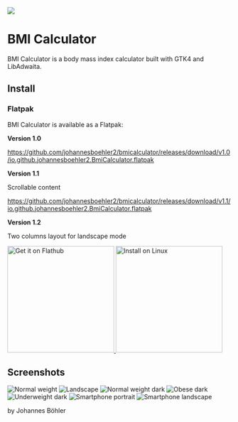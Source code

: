 
![](data/icons/hicolor/scalable/apps/io.github.johannesboehler2.BmiCalculator.svg)

# BMI Calculator

BMI Calculator is a body mass index calculator built with GTK4 and LibAdwaita.

## Install
### Flatpak
BMI Calculator is available as a Flatpak:

__Version 1.0__

<a href="
https://github.com/johannesboehler2/bmicalculator/releases/download/v1.0/io.github.johannesboehler2.BmiCalculator.flatpak">
https://github.com/johannesboehler2/bmicalculator/releases/download/v1.0/io.github.johannesboehler2.BmiCalculator.flatpak</a>

__Version 1.1__

Scrollable content

<a href="
https://github.com/johannesboehler2/bmicalculator/releases/download/v1.1/io.github.johannesboehler2.BmiCalculator.flatpak">
https://github.com/johannesboehler2/bmicalculator/releases/download/v1.1/io.github.johannesboehler2.BmiCalculator.flatpak</a>

__Version 1.2__

Two columns layout for landscape mode



<a href='https://flathub.org/apps/io.github.johannesboehler2.BmiCalculator'>
  <img width='240' alt='Get it on Flathub' src='https://flathub.org/api/badge?locale=en'/>
</a>

<a href="appstream://io.github.johannesboehler2.BmiCalculator" rel="nofollow">
    <img width='240' alt='Install on Linux' src='https://raw.githubusercontent.com/johannesboehler2/bmicalculator/refs/heads/main/data/icons/install_on_linux.svg'/>
</a>



## Screenshots

![Normal weight](data/screenshots/screenshot-light-normal-weight.png)
![Landscape](data/screenshots/screenshot-light-landscape.png)
![Normal weight dark](data/screenshots/screenshot-dark-normal-weight.png)
![Obese dark](data/screenshots/screenshot-dark-obese.png)
![Underweight dark](data/screenshots/screenshot-dark-underweight.png)
![Smartphone portrait](data/screenshots/screenshot-dark-phone-portrait.png)
![Smartphone landscape](data/screenshots/screenshot-dark-phone-landscape.png)




by Johannes Böhler
